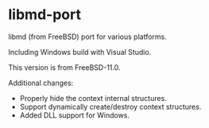 # libmd-port

libmd (from FreeBSD) port for various platforms.

Including Windows build with Visual Studio.

This version is from FreeBSD-11.0.

Additional changes:
* Properly hide the context internal structures.
* Support dynamically create/destroy context structures.
* Added DLL support for Windows.
